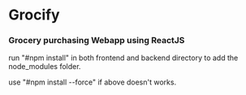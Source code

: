 # Grocify
### Grocery purchasing Webapp using ReactJS


run "#npm install" in both frontend and backend directory to add the node_modules folder.

use "#npm install --force" if above doesn't works.
